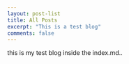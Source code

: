 ```yaml
---
layout: post-list
title: All Posts
excerpt: "This is a test blog"
comments: false
---
```

this is my test blog inside the index.md.. 